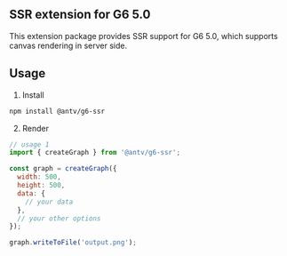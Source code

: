 ## SSR extension for G6 5.0

This extension package provides SSR support for G6 5.0, which supports canvas rendering in server side.

## Usage

1. Install

```bash
npm install @antv/g6-ssr
```

2. Render

```js
// usage 1
import { createGraph } from '@antv/g6-ssr';

const graph = createGraph({
  width: 500,
  height: 500,
  data: {
    // your data
  },
  // your other options
});

graph.writeToFile('output.png');
```
